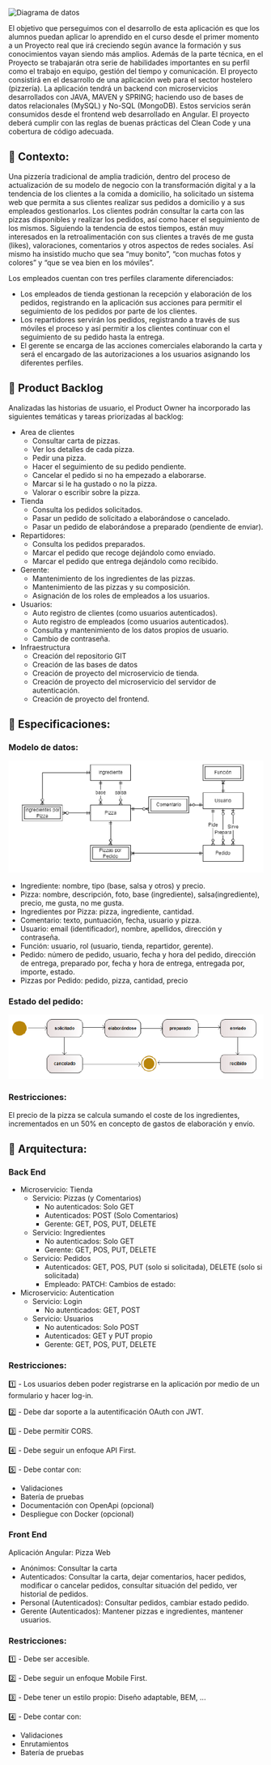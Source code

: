 ![Diagrama de datos](https://raw.githubusercontent.com/Peter-OC/Proyecto/img_Document/pizzaHead.jpg)

El objetivo que perseguimos con el desarrollo de esta aplicación es que los alumnos puedan aplicar lo aprendido en el curso desde el primer momento a un Proyecto real que irá creciendo según avance la formación y sus conocimientos vayan siendo más amplios. Además de la parte técnica, en el Proyecto se trabajarán otra serie de habilidades importantes en su perfil como el trabajo en equipo, gestión del tiempo y comunicación.
El proyecto consistirá en el desarrollo de una aplicación web para el sector hostelero (pizzería). La aplicación tendrá un backend con microservicios desarrollados con JAVA, MAVEN y SPRING; haciendo uso de bases de datos relacionales (MySQL) y No-SQL (MongoDB). Estos servicios serán consumidos desde el frontend web desarrollado en Angular. El proyecto deberá cumplir con las reglas de buenas prácticas del Clean Code y una cobertura de código adecuada.
## :pizza: Contexto:
Una pizzería tradicional de amplia tradición, dentro del proceso de actualización de su modelo de negocio con la transformación digital y a la tendencia de los clientes a la comida a domicilio, ha solicitado un sistema web que permita a sus clientes realizar sus pedidos a domicilio y a sus empleados gestionarlos.
Los clientes podrán consultar la carta con las pizzas disponibles y realizar los pedidos, así como hacer el seguimiento de los mismos. Siguiendo la tendencia de estos tiempos, están muy interesados en la retroalimentación con sus clientes a través de me gusta (likes), valoraciones, comentarios y otros aspectos de redes sociales. Así mismo ha insistido mucho que sea “muy bonito”, “con muchas fotos y colores” y “que se vea bien en los móviles”.

Los empleados cuentan con tres perfiles claramente diferenciados:
- Los empleados de tienda gestionan la recepción y elaboración de los pedidos, registrando en la aplicación sus acciones para permitir el seguimiento de los pedidos por parte de los clientes.
- Los repartidores servirán los pedidos, registrando a través de sus móviles el proceso y así permitir a los clientes continuar con el seguimiento de su pedido hasta la entrega.
- El gerente se encarga de las acciones comerciales elaborando la carta y será el encargado de las autorizaciones a los usuarios asignando los diferentes perfiles.
## :pizza: Product Backlog
Analizadas las historias de usuario, el Product Owner ha incorporado las siguientes temáticas y tareas priorizadas al backlog:
- Area de clientes
    - Consultar carta de pizzas.
    - Ver los detalles de cada pizza.
    - Pedir una pizza.
    - Hacer el seguimiento de su pedido pendiente.
    - Cancelar el pedido si no ha empezado a elaborarse.
    - Marcar si le ha gustado o no la pizza.
    - Valorar o escribir sobre la pizza.
- Tienda
    - Consulta los pedidos solicitados.
    - Pasar un pedido de solicitado a elaborándose o cancelado.
    - Pasar un pedido de elaborándose a preparado (pendiente de enviar).
- Repartidores:
    - Consulta los pedidos preparados.
    - Marcar el pedido que recoge dejándolo como enviado.
    - Marcar el pedido que entrega dejándolo como recibido.
- Gerente:
    - Mantenimiento de los ingredientes de las pizzas.
    - Mantenimiento de las pizzas y su composición.
    - Asignación de los roles de empleados a los usuarios.
- Usuarios:
    - Auto registro de clientes (como usuarios autenticados).
    - Auto registro de empleados (como usuarios autenticados).
    - Consulta y mantenimiento de los datos propios de usuario.
    - Cambio de contraseña.
- Infraestructura
    - Creación del repositorio GIT
    - Creación de las bases de datos
    - Creación de proyecto del microservicio de tienda.
    - Creación de proyecto del microservicio del servidor de autenticación.
    - Creación de proyecto del frontend.
## :pizza: Especificaciones:
### Modelo de datos:
![Diagrama de datos](https://raw.githubusercontent.com/Peter-OC/Proyecto/img_Document/modelo_de_datos.png)

- Ingrediente: nombre, tipo (base, salsa y otros) y precio.
- Pizza: nombre, descripción, foto, base (ingrediente), salsa(ingrediente), precio, me gusta, no me gusta.
- Ingredientes por Pizza: pizza, ingrediente, cantidad.
- Comentario: texto, puntuación, fecha, usuario y pizza.
- Usuario: email (identificador), nombre, apellidos, dirección y contraseña.
- Función: usuario, rol (usuario, tienda, repartidor, gerente).
- Pedido: número de pedido, usuario, fecha y hora del pedido, dirección de entrega, preparado por, fecha y hora de entrega, entregada por, importe, estado.
- Pizzas por Pedido: pedido, pizza, cantidad, precio
### Estado del pedido:
![Diagrama de datos](https://raw.githubusercontent.com/Peter-OC/Proyecto/img_Document/estado_del_pedido.png)
### Restricciones:
El precio de la pizza se calcula sumando el coste de los ingredientes, incrementados en un 50% en concepto de gastos de elaboración y envío.

## :pizza: Arquitectura:
### Back End
- Microservicio: Tienda
    - Servicio: Pizzas (y Comentarios)
        - No autenticados: Solo GET
        - Autenticados: POST (Solo Comentarios)
        - Gerente: GET, POS, PUT, DELETE
    - Servicio: Ingredientes
        - No autenticados: Solo GET
        - Gerente: GET, POS, PUT, DELETE
    - Servicio: Pedidos
        - Autenticados: GET, POS, PUT (solo si solicitada), DELETE (solo si solicitada)
        - Empleado: PATCH: Cambios de estado:
- Microservicio: Autentication
    - Servicio: Login
        - No autenticados: GET, POST
    - Servicio: Usuarios
        - No autenticados: Solo POST
        - Autenticados: GET y PUT propio
        - Gerente: GET, POS, PUT, DELETE
### Restricciones:
:one: - Los usuarios deben poder registrarse en la aplicación por medio de un formulario y hacer log-in.

:two: - Debe dar soporte a la autentificación OAuth con JWT.

:three: - Debe permitir CORS.

:four: - Debe seguir un enfoque API First.

:five: - Debe contar con:
- Validaciones
- Batería de pruebas
- Documentación con OpenApi (opcional)
- Despliegue con Docker (opcional)
### Front End
Aplicación Angular: Pizza Web
- Anónimos: Consultar la carta
- Autenticados: Consultar la carta, dejar comentarios, hacer pedidos, modificar o cancelar pedidos, consultar situación del pedido, ver historial de pedidos.
- Personal (Autenticados): Consultar pedidos, cambiar estado pedido.
- Gerente (Autenticados): Mantener pizzas e ingredientes, mantener usuarios.
### Restricciones:
:one: - Debe ser accesible.

:two: - Debe seguir un enfoque Mobile First.

:three: - Debe tener un estilo propio: Diseño adaptable, BEM, ...

:four: - Debe contar con:
- Validaciones
- Enrutamientos
- Batería de pruebas
